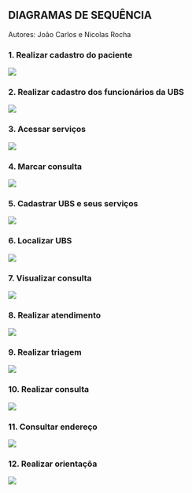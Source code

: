 ## DIAGRAMAS DE SEQUÊNCIA

Autores: João Carlos e Nicolas Rocha

### 1. Realizar cadastro do paciente

![](images/realizar_cadastro.png)

### 2. Realizar cadastro dos funcionários da UBS

![](images/realizar_cadastro_funcionários.png)

### 3. Acessar serviços

![](images/acessar_servicos.png)

### 4. Marcar consulta

![](images/marcar_consulta.png)

### 5. Cadastrar UBS e seus serviços

![](images/cadastrar_ubs.png)

### 6. Localizar UBS

![](images/localizar_ubs.png)

### 7. Visualizar consulta

![](images/vizualizar_consulta.jpg)

### 8. Realizar atendimento

![](images/realizar_atendimento.jpeg)

### 9. Realizar triagem

![](images/realizar_triagem.jpeg)

### 10. Realizar consulta

![](images/realizar_consulta.jpeg)

### 11. Consultar endereço

![](images/consultar_endereco.jpeg)

### 12. Realizar orientaçõa

![](images/realizar_orientacao.jpeg)
